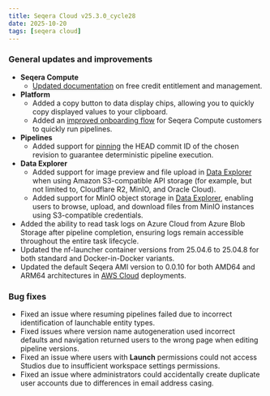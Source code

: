 ```yaml
---
title: Seqera Cloud v25.3.0_cycle28
date: 2025-10-20
tags: [seqera cloud]
---
```


### General updates and improvements

- **Seqera Compute**
  - [Updated documentation](https://docs.seqera.io/platform-cloud/quickstart#your-free-resources) on free credit entitlement and management.
- **Platform**
  - Added a copy button to data display chips, allowing you to quickly copy displayed values to your clipboard.
  - Added an [improved onboarding flow](https://docs.seqera.io/platform-cloud/platform-cloud/quickstart) for Seqera Compute customers to quickly run pipelines.
- **Pipelines**
  - Added support for [pinning](https://docs.seqera.io/platform-cloud/pipelines/overview#pin-commit-id) the HEAD commit ID of the chosen revision to guarantee deterministic pipeline execution.
- **Data Explorer**
  - Added support for image preview and file upload in [Data Explorer](https://docs.seqera.io/platform-cloud/data/data-explorer) when using Amazon S3-compatible API storage (for example, but not limited to, Cloudflare R2, MinIO, and Oracle Cloud).
  - Added support for MinIO object storage in [Data Explorer](https://docs.seqera.io/platform-cloud/data/data-explorer), enabling users to browse, upload, and download files from MinIO instances using S3-compatible credentials.
- Added the ability to read task logs on Azure Cloud from Azure Blob Storage after pipeline completion, ensuring logs remain accessible throughout the entire task lifecycle.
- Updated the nf-launcher container versions from 25.04.6 to 25.04.8 for both standard and Docker-in-Docker variants.
- Updated the default Seqera AMI version to 0.0.10 for both AMD64 and ARM64 architectures in [AWS Cloud](https://docs.seqera.io/platform-cloud/compute-envs/aws-cloud) deployments.

### Bug fixes

- Fixed an issue where resuming pipelines failed due to incorrect identification of launchable entity types.
- Fixed issues where version name autogeneration used incorrect defaults and navigation returned users to the wrong page when editing pipeline versions.
- Fixed an issue where users with **Launch** permissions could not access Studios due to insufficient workspace settings permissions.
- Fixed an issue where administrators could accidentally create duplicate user accounts due to differences in email address casing.
